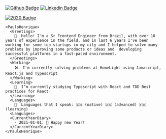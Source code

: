 
[![Github Badge](https://img.shields.io/badge/-Github-000?style=flat-square&logo=Github&logoColor=white&link=https://github.com/opauloh)](https://github.com/opauloh)
[![Linkedin Badge](https://img.shields.io/badge/-LinkedIn-blue?style=flat-square&logo=Linkedin&logoColor=white&link=https://www.linkedin.com/in/paulohenriquesilva/)](https://www.linkedin.com/in/paulohenriquesilva/)

[![2020 Badge](https://img.shields.io/badge/-2020-yellow&link=https://github.com/opauloh/opauloh/tree/18965572e9d19767d00fe06b62adaa46039f45d3)](https://github.com/opauloh/opauloh/tree/18965572e9d19767d00fe06b62adaa46039f45d3)

```
<PauloHenrique>
  <Greetings>
    👋  Hello! I'm a Sr Frontend Engineer from Brazil, with over 10 years of experience in the field, and in last 6 years I've been working for some top startups in my city and I helped to solve many problems by improving some products or ideas and  developing successful platforms in a fast-paced environment.
  </Greetings>
  <Working>
    🛠  I'm currently solving problems at HomeLight using Javascript, React.js and Typescript
  </Working>
  <Learning>
    🔭  I’m currently studying Typescript with React and TDD Best practices for React
  </Learning>
  <Languages>
    💬  Languages that I speak: 🇧🇷 (native) 🇺🇸 (advanced) 🇫🇷 (learning)
  <Languages>
  <CurrentYearDiary>
    - 2021-01-01: 🎇 Happy new Year!
  </CurrentYearDiary>
</PauloHenrique>
```
